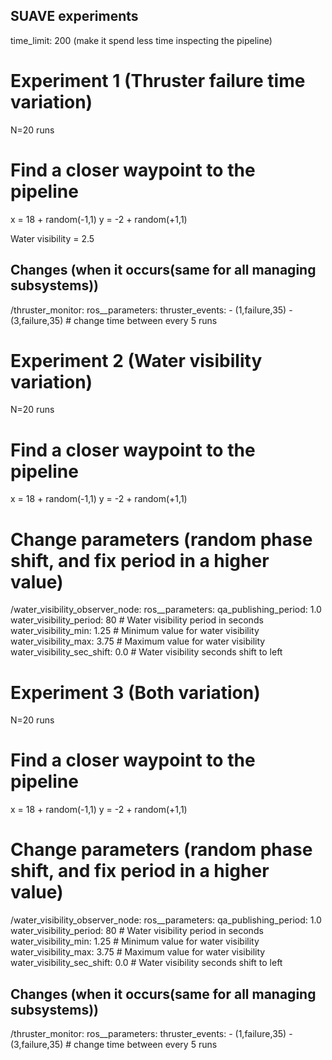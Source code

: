 ## SUAVE experiments

time_limit: 200 (make it spend less time inspecting the pipeline)
# Experiment 1 (Thruster failure time variation)
N=20 runs 

# Find a closer waypoint to the pipeline
x = 18 + random(-1,1)
y = -2 + random(+1,1)

Water visibility = 2.5

## Changes (when it occurs(same for all managing subsystems))
/thruster_monitor:
  ros__parameters:
    thruster_events: 
    - (1,failure,35) 
    - (3,failure,35) # change time between every 5 runs

# Experiment 2 (Water visibility variation)
N=20 runs

# Find a closer waypoint to the pipeline
x = 18 + random(-1,1)
y = -2 + random(+1,1)

# Change parameters (random phase shift, and fix period in a higher value)
/water_visibility_observer_node:
  ros__parameters:
    qa_publishing_period: 1.0
    water_visibility_period: 80 # Water visibility period in seconds
    water_visibility_min: 1.25 # Minimum value for water visibility
    water_visibility_max: 3.75 # Maximum value for water visibility
    water_visibility_sec_shift: 0.0 # Water visibility seconds shift to left


# Experiment 3 (Both variation)
N=20 runs 

# Find a closer waypoint to the pipeline
x = 18 + random(-1,1)
y = -2 + random(+1,1)

# Change parameters (random phase shift, and fix period in a higher value)
/water_visibility_observer_node:
  ros__parameters:
    qa_publishing_period: 1.0
    water_visibility_period: 80 # Water visibility period in seconds
    water_visibility_min: 1.25 # Minimum value for water visibility
    water_visibility_max: 3.75 # Maximum value for water visibility
    water_visibility_sec_shift: 0.0 # Water visibility seconds shift to left

## Changes (when it occurs(same for all managing subsystems))
/thruster_monitor:
  ros__parameters:
    thruster_events: 
    - (1,failure,35) 
    - (3,failure,35) # change time between every 5 runs